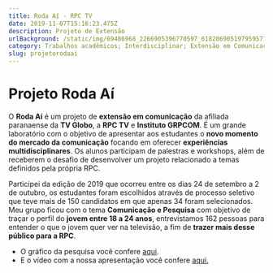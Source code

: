 ```yaml
---
title: Roda Aí - RPC TV
date: 2019-11-07T15:16:23.475Z
description: Projeto de Extensão
urlBackground: /static/img/69486968_2266905396770597_6182869051979595776_n.jpg
category: Trabalhos acadêmicos; Interdisciplinar; Extensão em Comunicação;
slug: projetorodaai
---
```

# Projeto Roda Aí

O **Roda Aí** é um projeto de **extensão em comunicação** da afiliada paranaense da **TV Globo**, a **RPC TV** e **Instituto GRPCOM**.  É um grande laboratório com o objetivo de apresentar aos estudantes o **novo momento do mercado da comunicação** focando em oferecer **experiências multidisciplinares**. Os alunos participam de palestras e workshops, além de receberem o desafio de desenvolver um projeto relacionado a temas definidos pela própria RPC.

Participei da edição de 2019 que ocorreu entre os dias 24 de setembro a 2 de outubro, os estudantes foram escolhidos através de processo seletivo que teve mais de 150 candidatos em que apenas 34 foram selecionados. Meu grupo ficou com o tema **Comunicação e Pesquisa** com objetivo de traçar o perfil do **jovem entre 18 a 24 anos**, entrevistamos 162 pessoas para entender o que o jovem quer ver na televisão, a fim de **trazer mais desse público para a RPC**.

* O gráfico da pesquisa você confere [aqui](https://infogram.com/o-comportamento-do-jovem-com-a-televisao-1h7j4dgogogv4nr?live).
* E o vídeo com a nossa apresentação você confere [aqui.](https://drive.google.com/file/d/1TMTTyHiDYZhIMR3L1lD4yC9bWAStb0WH/view?usp=sharing)
